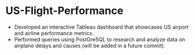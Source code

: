 # US-Flight-Performance

- Developed an interactive Tableau dashboard that showcases US airport and airline performance metrics.  
- Performed queries using PostGreSQL to research and analyze data on airplane delays and causes (will be added in a future commit).
